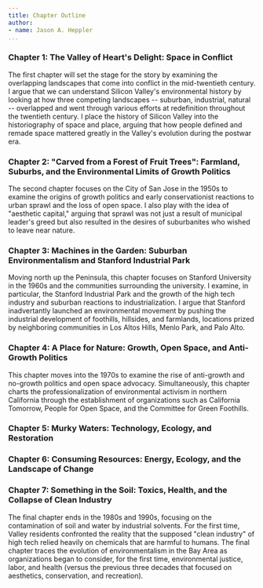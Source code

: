 ```yaml
---
title: Chapter Outline
author:
- name: Jason A. Heppler
...
```


### Chapter 1: The Valley of Heart's Delight: Space in Conflict 

The first chapter will set the stage for the story by examining the 
overlapping landscapes that come into conflict in the mid-twentieth century. I 
argue that we can understand Silicon Valley's environmental history by looking 
at how three competing landscapes -- suburban, industrial, natural -- 
overlapped and went through various efforts at redefinition throughout the 
twentieth century. I place the history of Silicon Valley into the 
historiography of space and place, arguing that how people defined and remade 
space mattered greatly in the Valley's evolution during the postwar era.

### Chapter 2: "Carved from a Forest of Fruit Trees": Farmland, Suburbs, and the Environmental Limits of Growth Politics

The second chapter focuses on the City of San Jose in the 1950s to examine the 
origins of growth politics and early conservationist reactions to urban sprawl 
and the loss of open space. I also play with the idea of "aesthetic capital," 
arguing that sprawl was not just a result of municipal leader's greed but also 
resulted in the desires of suburbanites who wished to leave near nature.

### Chapter 3: Machines in the Garden: Suburban Environmentalism and Stanford Industrial Park

Moving north up the Peninsula, this chapter focuses on Stanford University in 
the 1960s and the communities surrounding the university. I examine, in 
particular, the Stanford Industrial Park and the growth of the high tech 
industry and suburban reactions to industrialization. I argue that Stanford 
inadvertantly launched an environmental movement by pushing the industrial 
development of foothills, hillsides, and farmlands, locations prized by 
neighboring communities in Los Altos Hills, Menlo Park, and Palo Alto.

### Chapter 4: A Place for Nature: Growth, Open Space, and Anti-Growth Politics

This chapter moves into the 1970s to examine the rise of anti-growth and 
no-growth politics and open space advocacy. Simultaneously, this chapter 
charts the professionalization of environmental activism in northern 
California through the establishment of organizations such as California 
Tomorrow, People for Open Space, and the Committee for Green Foothills. 

### Chapter 5: Murky Waters: Technology, Ecology, and Restoration


### Chapter 6: Consuming Resources: Energy, Ecology, and the Landscape of Change


### Chapter 7: Something in the Soil: Toxics, Health, and the Collapse of Clean Industry

The final chapter ends in the 1980s and 1990s, focusing on the contamination 
of soil and water by industrial solvents. For the first time, Valley residents 
confronted the reality that the supposed "clean industry" of high tech relied 
heavily on chemicals that are harmful to humans. The final chapter traces the 
evolution of environmentalism in the Bay Area as organizations began to 
consider, for the first time, environmental justice, labor, and health (versus 
the previous three decades that focused on aesthetics, conservation, and
recreation).
